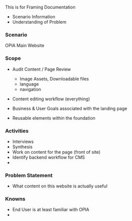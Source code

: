 This is for Framing Documentation

- Scenario Information
- Understanding of Problem


### Scenario 
OPIA  Main Website

### Scope
- Audit Content / Page Review
  - Image Assets, Downloadable files
  - language
  - navigation
- Content editing workflow (everything)
  
- Business & User Goals associated with the landing page

- Reusable elements within the foundation

### Activities
- Interviews
- Synthesis
- Work on content for the page (front of site)
- Identify backend workflow for CMS
- 

### Problem Statement
- What content on this website is actually useful


### Knowns
- End User is at least familiar with OPIA
- 
